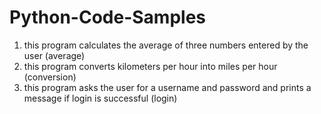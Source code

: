 # Python-Code-Samples
1) this program calculates the average of three numbers entered by the user (average)
2) this program converts kilometers per hour into miles per hour (conversion)
3) this program asks the user for a username and password and prints a message if login is successful (login) 
